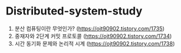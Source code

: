 # Distributed-system-study
1. 분산 컴퓨팅이란 무엇인가? (https://ojt90902.tistory.com/1735)
2. 중재자와 2단계 커밋 프로토콜 (https://ojt90902.tistory.com/1734)
3. 시간 동기화 문제와 논리적 시계 (https://ojt90902.tistory.com/1738)
